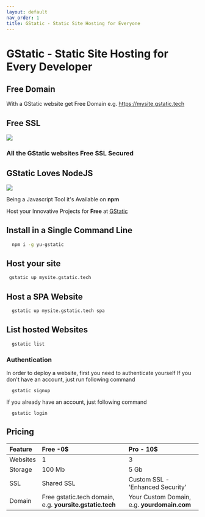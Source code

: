 ```yaml
---
layout: default
nav_order: 1
title: GStatic - Static Site Hosting for Everyone
---
```


# GStatic - Static Site Hosting for Every Developer


## Free Domain
With a GStatic website get Free Domain e.g. https://mysite.gstatic.tech

## Free SSL 
![](https://www-static.cdn-one.com/cmsimages/en_ssl-header.png)

### All the GStatic websites Free SSL Secured

## GStatic Loves NodeJS
![](https://www.panayiotisgeorgiou.net/wp-content/uploads/2017/02/nodejs-NPM-759x500.jpg)

Being a Javascript Tool it's Available on **npm**




Host your Innovative Projects for **Free** at [GStatic](http://gstatic.tech)

## Install in a Single Command Line

```bash
  npm i -g yu-gstatic
```

## Host your site

```bash
 gstatic up mysite.gstatic.tech
```
## Host a SPA Website
```bash
  gstatic up mysite.gstatic.tech spa
```
## List hosted Websites
```bash
  gstatic list
```

### Authentication
 In order to deploy a website, first you need to authenticate yourself
 If you don't have an account, just run following command
```
  gstatic signup
```
If you already have an account, just following command
```
  gstatic login
```  
 
## Pricing 

| Feature | Free -0$                                           | Pro - 10$ |
|:--------|:---------------------------------------------------|:--------------------------------------|
| Websites| 1                                                  |3                                      |
|Storage  | 100 Mb                                             |5 Gb                                   |
|SSL      |Shared SSL                                          |Custom SSL - 'Enhanced Security'       |
|Domain   |Free gstatic.tech domain, e.g. **yoursite.gstatic.tech**|Your Custom Domain, e.g. **yourdomain.com**|
  
  
 
  
